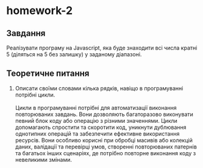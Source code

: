 # homework-2

## Завдання

Реалізувати програму на Javascript, яка буде знаходити всі числа кратні 5 (діляться на 5 без залишку) у заданому діапазоні.

## Теоретичне питання

1. Описати своїми словами кілька рядків, навіщо в програмуванні потрібні цикли.
   <br><br>
   Цикли в програмуванні потрібні для автоматизації виконання повторюваних завдань. Вони дозволяють багаторазово виконувати певний блок коду або операцію з різними значеннями. Цикли допомагають спростити та скоротити код, уникнути дублювання однотипних операцій та забезпечити ефективне використання ресурсів. Вони особливо корисні при обробці масивів або колекцій даних, валідації та перевірці умов, створенні повторюваних патернів та багатьох інших сценаріях, де потрібно повторне виконання коду з невеликими змінами.